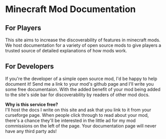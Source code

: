 # Minecraft Mod Documentation

## For Players 

This site aims to increase the discoverability of features in minecraft mods. We host documentation for a variety of open source mods to give players a trusted source of detailed explanations of how mods work.

## For Developers

If you're the developer of a simple open source mod, I'd be happy to help document it! Send me a link to your mod's github page and I'll write you some free documentaion. With the added benefit of your mod being added to the site's side bar for discoverability by readers of other mod docs. 

**Why is this service free?**  
I'll host the docs I write on this site and ask that you link to it from your curseforge page. When people click through to read about your mod, there's a chance they'll be interested in the little ad for my mod commissions on the left of the page. 
Your documentation page will never have any third party ads! 
